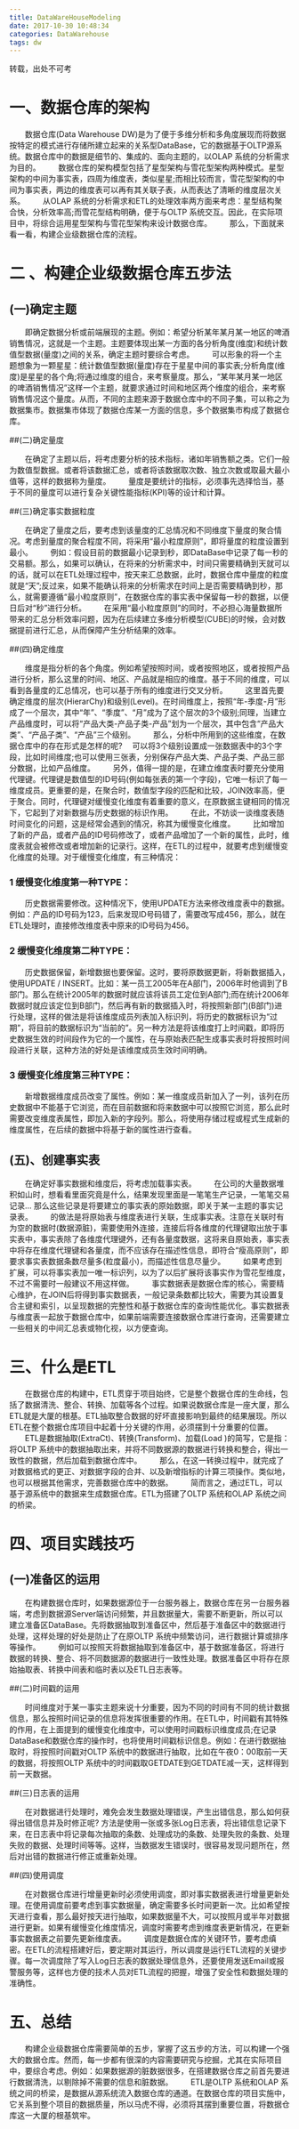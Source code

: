```yaml
---
title: DataWareHouseModeling
date: 2017-10-30 10:48:34
categories: DataWarehouse
tags: dw
---
```


转载，出处不可考

# 一、数据仓库的架构

　　数据仓库(Data Warehouse DW)是为了便于多维分析和多角度展现而将数据按特定的模式进行存储所建立起来的关系型DataBase，它的数据基于OLTP源系统。数据仓库中的数据是细节的、集成的、面向主题的，以OLAP 系统的分析需求为目的。
　　数据仓库的架构模型包括了星型架构与雪花型架构两种模式。星型架构的中间为事实表，四周为维度表，类似星星;而相比较而言，雪花型架构的中间为事实表，两边的维度表可以再有其关联子表，从而表达了清晰的维度层次关系。
　　从OLAP 系统的分析需求和ETL的处理效率两方面来考虑：星型结构聚合快，分析效率高;而雪花型结构明确，便于与OLTP 系统交互。因此，在实际项目中，将综合运用星型架构与雪花型架构来设计数据仓库。
　　那么，下面就来看一看，构建企业级数据仓库的流程。

# 二 、构建企业级数据仓库五步法

## (一)确定主题

　　即确定数据分析或前端展现的主题。例如：希望分析某年某月某一地区的啤酒销售情况，这就是一个主题。主题要体现出某一方面的各分析角度(维度)和统计数值型数据(量度)之间的关系，确定主题时要综合考虑。
　　可以形象的将一个主题想象为一颗星星：统计数值型数据(量度)存在于星星中间的事实表;分析角度(维度)是星星的各个角;将通过维度的组合，来考察量度。那么，“某年某月某一地区的啤酒销售情况”这样一个主题，就要求通过时间和地区两个维度的组合，来考察销售情况这个量度。从而，不同的主题来源于数据仓库中的不同子集，可以称之为数据集市。数据集市体现了数据仓库某一方面的信息，多个数据集市构成了数据仓库。

##(二)确定量度

　　在确定了主题以后，将考虑要分析的技术指标，诸如年销售额之类。它们一般为数值型数据。或者将该数据汇总，或者将该数据取次数、独立次数或取最大最小值等，这样的数据称为量度。
　　量度是要统计的指标，必须事先选择恰当，基于不同的量度可以进行复杂关键性能指标(KPI)等的设计和计算。

##(三)确定事实数据粒度

　　在确定了量度之后，要考虑到该量度的汇总情况和不同维度下量度的聚合情况。考虑到量度的聚合程度不同，将采用“最小粒度原则”，即将量度的粒度设置到最小。
　　例如：假设目前的数据最小记录到秒，即DataBase中记录了每一秒的交易额。那么，如果可以确认，在将来的分析需求中，时间只需要精确到天就可以的话，就可以在ETL处理过程中，按天来汇总数据，此时，数据仓库中量度的粒度就是“天”;反过来，如果不能确认将来的分析需求在时间上是否需要精确到秒，那么，就需要遵循“最小粒度原则”，在数据仓库的事实表中保留每一秒的数据，以便日后对“秒”进行分析。
　　在采用“最小粒度原则”的同时，不必担心海量数据所带来的汇总分析效率问题，因为在后续建立多维分析模型(CUBE)的时候，会对数据提前进行汇总，从而保障产生分析结果的效率。

##(四)确定维度

　　维度是指分析的各个角度。例如希望按照时间，或者按照地区，或者按照产品进行分析，那么这里的时间、地区、产品就是相应的维度。基于不同的维度，可以看到各量度的汇总情况，也可以基于所有的维度进行交叉分析。
　　这里首先要确定维度的层次(HierarChy)和级别(Level)。在时间维度上，按照“年-季度-月”形成了一个层次，其中“年”、“季度”、“月”成为了这个层次的3个级别;同理，当建立产品维度时，可以将“产品大类-产品子类-产品”划为一个层次，其中包含“产品大类”、“产品子类”、“产品”三个级别。
　　那么，分析中所用到的这些维度，在数据仓库中的存在形式是怎样的呢?
　可以将3个级别设置成一张数据表中的3个字段，比如时间维度;也可以使用三张表，分别保存产品大类、产品子类、产品三部分数据，比如产品维度。
　　另外，值得一提的是，在建立维度表时要充分使用代理键。代理键是数值型的ID号码(例如每张表的第一个字段)，它唯一标识了每一维度成员。更重要的是，在聚合时，数值型字段的匹配和比较，JOIN效率高，便于聚合。同时，代理键对缓慢变化维度有着重要的意义，在原数据主键相同的情况下，它起到了对新数据与历史数据的标识作用。
　　在此，不妨谈一谈维度表随时间变化的问题，这是经常会遇到的情况，称其为缓慢变化维度。
　　比如增加了新的产品，或者产品的ID号码修改了，或者产品增加了一个新的属性，此时，维度表就会被修改或者增加新的记录行。这样，在ETL的过程中，就要考虑到缓慢变化维度的处理。对于缓慢变化维度，有三种情况：

### 1 缓慢变化维度第一种TYPE：

　　历史数据需要修改。这种情况下，使用UPDATE方法来修改维度表中的数据。例如：产品的ID号码为123，后来发现ID号码错了，需要改写成456，那么，就在ETL处理时，直接修改维度表中原来的ID号码为456。
### 2 缓慢变化维度第二种TYPE：
　　历史数据保留，新增数据也要保留。这时，要将原数据更新，将新数据插入，使用UPDATE / INSERT。比如：某一员工2005年在A部门，2006年时他调到了B部门。那么在统计2005年的数据时就应该将该员工定位到A部门;而在统计2006年数据时就应该定位到B部门，然后再有新的数据插入时，将按照新部门(B部门)进行处理，这样的做法是将该维度成员列表加入标识列，将历史的数据标识为“过期”，将目前的数据标识为“当前的”。另一种方法是将该维度打上时间戳，即将历史数据生效的时间段作为它的一个属性，在与原始表匹配生成事实表时将按照时间段进行关联，这种方法的好处是该维度成员生效时间明确。

### 3 缓慢变化维度第三种TYPE：

　　新增数据维度成员改变了属性。例如：某一维度成员新加入了一列，该列在历史数据中不能基于它浏览，而在目前数据和将来数据中可以按照它浏览，那么此时需要改变维度表属性，即加入新的字段列。那么，将使用存储过程或程式生成新的维度属性，在后续的数据中将基于新的属性进行查看。

## (五)、创建事实表

　　在确定好事实数据和维度后，将考虑加载事实表。
　　在公司的大量数据堆积如山时，想看看里面究竟是什么，结果发现里面是一笔笔生产记录，一笔笔交易记录… 那么这些记录是将要建立的事实表的原始数据，即关于某一主题的事实记录表。
　　的做法是将原始表与维度表进行关联，生成事实表。注意在关联时有为空的数据时(数据源脏)，需要使用外连接，连接后将各维度的代理键取出放于事实表中，事实表除了各维度代理键外，还有各量度数据，这将来自原始表，事实表中将存在维度代理键和各量度，而不应该存在描述性信息，即符合“瘦高原则”，即要求事实表数据条数尽量多(粒度最小)，而描述性信息尽量少。
　　如果考虑到扩展，可以将事实表加一唯一标识列，以为了以后扩展将该事实作为雪花型维度，不过不需要时一般建议不用这样做。
　　事实数据表是数据仓库的核心，需要精心维护，在JOIN后将得到事实数据表，一般记录条数都比较大，需要为其设置复合主键和索引，以呈现数据的完整性和基于数据仓库的查询性能优化。事实数据表与维度表一起放于数据仓库中，如果前端需要连接数据仓库进行查询，还需要建立一些相关的中间汇总表或物化视，以方便查询。

# 三、什么是ETL

　　在数据仓库的构建中，ETL贯穿于项目始终，它是整个数据仓库的生命线，包括了数据清洗、整合、转换、加载等各个过程。如果说数据仓库是一座大厦，那么ETL就是大厦的根基。ETL抽取整合数据的好坏直接影响到最终的结果展现。所以ETL在整个数据仓库项目中起着十分关键的作用，必须摆到十分重要的位置。
　　ETL是数据抽取(ExtraCt)、转换(Transform)、加载(Load )的简写，它是指：将OLTP 系统中的数据抽取出来，并将不同数据源的数据进行转换和整合，得出一致性的数据，然后加载到数据仓库中。
　　那么，在这一转换过程中，就完成了对数据格式的更正、对数据字段的合并、以及新增指标的计算三项操作。类似地，也可以根据其他需求，完善数据仓库中的数据。
　　简而言之，通过ETL，可以基于源系统中的数据来生成数据仓库。ETL为搭建了OLTP 系统和OLAP 系统之间的桥梁。

# 四、项目实践技巧

## (一)准备区的运用

　　在构建数据仓库时，如果数据源位于一台服务器上，数据仓库在另一台服务器端，考虑到数据源Server端访问频繁，并且数据量大，需要不断更新，所以可以建立准备区DataBase。先将数据抽取到准备区中，然后基于准备区中的数据进行处理，这样处理的好处是防止了在原OLTP 系统中频繁访问，进行数据计算或排序等操作。
　　例如可以按照天将数据抽取到准备区中，基于数据准备区，将进行数据的转换、整合、将不同数据源的数据进行一致性处理。数据准备区中将存在原始抽取表、转换中间表和临时表以及ETL日志表等。

##(二)时间戳的运用

　　时间维度对于某一事实主题来说十分重要，因为不同的时间有不同的统计数据信息，那么按照时间记录的信息将发挥很重要的作用。在ETL中，时间戳有其特殊的作用，在上面提到的缓慢变化维度中，可以使用时间戳标识维度成员;在记录DataBase和数据仓库的操作时，也将使用时间戳标识信息。例如：在进行数据抽取时，将按照时间戳对OLTP 系统中的数据进行抽取，比如在午夜0：00取前一天的数据，将按照OLTP 系统中的时间戳取GETDATE到GETDATE减一天，这样得到前一天数据。

##(三)日志表的运用

　　在对数据进行处理时，难免会发生数据处理错误，产生出错信息，那么如何获得出错信息并及时修正呢? 方法是使用一张或多张Log日志表，将出错信息记录下来，在日志表中将记录每次抽取的条数、处理成功的条数、处理失败的条数、处理失败的数据、处理时间等等。这样，当数据发生错误时，很容易发现问题所在，然后对出错的数据进行修正或重新处理。

##(四)使用调度

　　在对数据仓库进行增量更新时必须使用调度，即对事实数据表进行增量更新处理。在使用调度前要考虑到事实数据量，确定需要多长时间更新一次。比如希望按天进行查看，那么最好按天进行抽取，如果数据量不大，可以按照月或半年对数据进行更新。如果有缓慢变化维度情况，调度时需要考虑到维度表更新情况，在更新事实数据表之前要先更新维度表。
　　调度是数据仓库的关键环节，要考虑缜密。在ETL的流程搭建好后，要定期对其运行，所以调度是运行ETL流程的关键步骤。每一次调度除了写入Log日志表的数据处理信息外，还要使用发送Email或报警服务等，这样也方便的技术人员对ETL流程的把握，增强了安全性和数据处理的准确性。

# 五、总结

　　构建企业级数据仓库需要简单的五步，掌握了这五步的方法，可以构建一个强大的数据仓库。然而，每一步都有很深的内容需要研究与挖掘，尤其在实际项目中，要综合考虑。例如：如果数据源的脏数据很多，在搭建数据仓库之前首先要进行数据清洗，以剔除掉不需要的信息和脏数据。
　　ETL是OLTP 系统和OLAP 系统之间的桥梁，是数据从源系统流入数据仓库的通道。在数据仓库的项目实施中，它关系到整个项目的数据质量，所以马虎不得，必须将其摆到重要位置，将数据仓库这一大厦的根基筑牢。